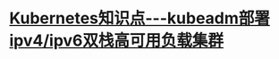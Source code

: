 # [Kubernetes知识点---kubeadm部署ipv4/ipv6双栈高可用负载集群](https://linuxwt.com/kuberneteszhi-shi-dian-kubeadminbu-shu-ipv4-ipv6shuang-zhan-gao-ke-yong-fu-zai-ji-qun/)
